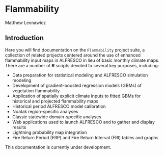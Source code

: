 # Flammability
Matthew Leonawicz  


##
##
## Introduction

Here you will find documentation on the `Flammability` project suite,
a collection of related projects centered around the use of enhanced flammability input maps in ALFRESCO in lieu of basic monthly climate maps.
There are a number of **R** scripts devoted to several key purposes, including:

*    Data preparation for statistical modeling and ALFRESCO simulation modeling
*    Development of gradient-boosted regression models (GBMs) of vegetation flammability
*    Application of spatially explicit climate inputs to fitted GBMs for historical and projected flammability maps
*    Historical period ALFRESCO model calibration
*    Noatak region-specific analyses
*    Classic statewide domain-specific analyses
*    Web applications used to launch ALFRESCO and to gather and display results
*    Lightning probability map integration
*    Fire Return Period (FRP) and Fire Return Interval (FRI) tables and graphs

This documentation is currently under development.
